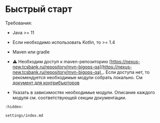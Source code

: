 # Быстрый старт

Требования:

- Java >= 11

- Если необходимо использовать Kotlin, то >= 1.4

- Maven или gradle

- ⚠️ Необходим доступ к maven-репозиторию [https://nexus-new.tcsbank.ru/repository/mvn-bigops-qa](https://nexus-new.tcsbank.ru/repository/mvn-bigops-qa)_.
  Если доступа нет, то рекомендуется необходимые модули собрать локально. См [документ для контрибъюторов](start_to_contribute.md)

- Указать в зависимостях необходимые модули. Описание каждого модуля см. соответствующей секции документации.

```{toctree}
:hidden:

settings/index.md
```